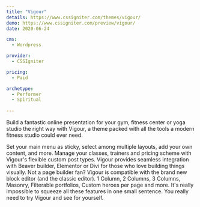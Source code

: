 ```yaml
---
title: "Vigour"
details: https://www.cssigniter.com/themes/vigour/
demo: https://www.cssigniter.com/preview/vigour/
date: 2020-06-24

cms: 
  - Wordpress

provider: 
  - CSSIgniter

pricing:
  - Paid

archetype:
  - Performer
  - Spiritual
  
---
```


Build a fantastic online presentation for your gym, fitness center or yoga studio the right way with Vigour, a theme packed with all the tools a modern fitness studio could ever need.

Set your main menu as sticky, select among multiple layouts, add your own content, and more. Manage your classes, trainers and pricing scheme with Vigour's flexible custom post types. Vigour provides seamless integration with Beaver builder, Elementor or Divi for those who love building things visually. Not a page builder fan? Vigour is compatible with the brand new block editor (and the classic editor). 1 Column, 2 Columns, 3 Columns, Masonry, Filterable portfolios, Custom heroes per page and more. It's really impossible to squeeze all these features in one small sentence. You really need to try Vigour and see for yourself.

